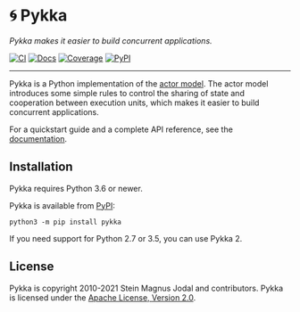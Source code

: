 # &#x1F300; Pykka

_Pykka makes it easier to build concurrent applications._

[![CI](https://img.shields.io/github/workflow/status/jodal/pykka/CI)](https://github.com/jodal/pykka/actions?workflow=CI)
[![Docs](https://img.shields.io/readthedocs/pykka)](https://pykka.readthedocs.io/en/latest/)
[![Coverage](https://img.shields.io/codecov/c/gh/jodal/pykka)](https://codecov.io/gh/jodal/pykka)
[![PyPI](https://img.shields.io/pypi/v/pykka)](https://pypi.org/project/pykka/)

---

Pykka is a Python implementation of the
[actor model](https://en.wikipedia.org/wiki/Actor_model).
The actor model introduces some simple rules to control
the sharing of state and cooperation between execution units,
which makes it easier to build concurrent applications.

For a quickstart guide and a complete API reference,
see the [documentation](https://pykka.readthedocs.io/).

## Installation

Pykka requires Python 3.6 or newer.

Pykka is available from [PyPI](https://pypi.org/project/pykka/):

```
python3 -m pip install pykka
```

If you need support for Python 2.7 or 3.5, you can use Pykka 2.

## License

Pykka is copyright 2010-2021 Stein Magnus Jodal and contributors.
Pykka is licensed under the
[Apache License, Version 2.0](https://www.apache.org/licenses/LICENSE-2.0).
